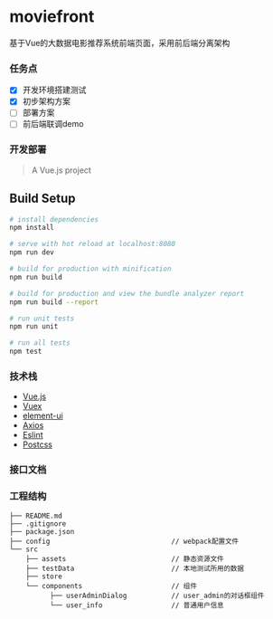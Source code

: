 # moviefront
基于Vue的大数据电影推荐系统前端页面，采用前后端分离架构

### 任务点
- [x] 开发环境搭建测试
- [x] 初步架构方案
- [ ] 部署方案
- [ ] 前后端联调demo

### 开发部署

> A Vue.js project

## Build Setup

``` bash
# install dependencies
npm install

# serve with hot reload at localhost:8080
npm run dev

# build for production with minification
npm run build

# build for production and view the bundle analyzer report
npm run build --report

# run unit tests
npm run unit

# run all tests
npm test
```


### 技术栈
- [Vue.js](https://cn.vuejs.org/index.html)
- [Vuex](https://vuex.vuejs.org/zh/guide/)
- [element-ui](https://element.eleme.cn/)
- [Axios](https://github.com/axios/axios)
- [Eslint](https://github.com/eslint/eslint)
- [Postcss](https://github.com/postcss/postcss)

### 接口文档

### 工程结构

```
├── README.md
├── .gitignore
├── package.json
├── config                              // webpack配置文件
└── src
    ├── assets                          // 静态资源文件
    ├── testData                        // 本地测试所用的数据
    ├── store                   
    └── components                      // 组件
          ├── userAdminDialog           // user_admin的对话框组件
          └── user_info                 // 普通用户信息
```
